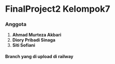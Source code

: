 # FinalProject2 Kelompok7
### Anggota
1. **Ahmad Murteza Akbari**
2. **Diory Pribadi Sinaga**
3. **Siti Sofiani**

#### Branch yang di upload di railway 